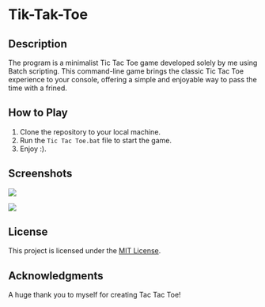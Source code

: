 # Tik-Tak-Toe

## Description

The program is a minimalist Tic Tac Toe game developed solely by me using Batch scripting. This command-line game brings the classic Tic Tac Toe experience to your console, offering a simple and enjoyable way to pass the time with a frined.


## How to Play

1. Clone the repository to your local machine.
2. Run the `Tic Tac Toe.bat` file to start the game.
3. Enjoy :).


## Screenshots
![](https://raw.githubusercontent.com/Psi505/Tic-Tac-Toe-Game/main/Screenshot_1.png)

![](https://raw.githubusercontent.com/Psi505/Tic-Tac-Toe-Game/main/Screenshot_2.png)


## License

This project is licensed under the [MIT License](LICENSE).

## Acknowledgments

A huge thank you to myself for creating Tac Tac Toe!
